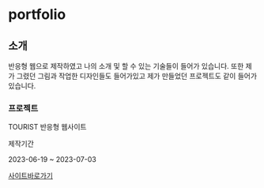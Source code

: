 # portfolio
## 소개
반응형 웹으로 제작하였고 나의 소개 및 할 수 있는 기술들이 들어가 있습니다.
또한 제가 그렸던 그림과 작업한 디자인들도 들어가있고 
제가 만들었던 프로젝트도 같이 들어가 있습니다.

### 프로젝트
TOURIST 반응형 웹사이트

제작기간

2023-06-19 ~ 2023-07-03

[사이트바로가기](https://nam-seungjin.github.io/tourist/)
